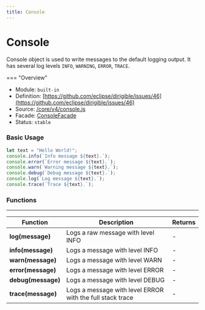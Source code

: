 ```yaml
---
title: Console
---
```


Console
===

Console object is used to write messages to the default logging output. It has several log levels `INFO`, `WARNING`, `ERROR`, `TRACE`. 

=== "Overview"
- Module: `built-in`
- Definition: [https://github.com/eclipse/dirigible/issues/46](https://github.com/eclipse/dirigible/issues/46)
- Source: [/core/v4/console.js](https://github.com/dirigiblelabs/api-core/blob/master/core/v4/console.js)
- Facade: [ConsoleFacade](https://github.com/eclipse/dirigible/blob/master/api/api-facade/api-core/src/main/java/org/eclipse/dirigible/api/v3/core/ConsoleFacade.java)
- Status: `stable`

### Basic Usage


```javascript
let text = "Hello World!";
console.info(`Info message ${text}.`);
console.error(`Error message ${text}.`);
console.warn(`Warning message ${text}.`);
console.debug(`Debug message ${text}.`);
console.log(`Log message ${text}.`);
console.trace(`Trace ${text}.`);
```

### Functions

---

Function     | Description | Returns
------------ | ----------- | --------
**log(message)**   | Logs a raw message with level INFO | -
**info(message)**   | Logs a message with level INFO | -
**warn(message)**   | Logs a message with level WARN | -
**error(message)**   | Logs a message with level ERROR | -
**debug(message)**   | Logs a message with level DEBUG | -
**trace(message)**   | Logs a message with level ERROR with the full stack trace | -
